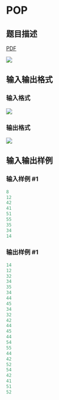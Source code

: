 # POP

## 题目描述

[problemUrl]: https://uva.onlinejudge.org/index.php?option=com_onlinejudge&Itemid=8&category=11&page=show_problem&problem=935

[PDF](https://uva.onlinejudge.org/external/9/p994.pdf)

![](https://cdn.luogu.com.cn/upload/vjudge_pic/UVA994/2d669aef929f472c0acf656a2d630d0b93cfa50b.png)

## 输入输出格式

### 输入格式

![](https://cdn.luogu.com.cn/upload/vjudge_pic/UVA994/0e3f92c7b0d19b59382727fd7cd11a57fcf04362.png)

### 输出格式

![](https://cdn.luogu.com.cn/upload/vjudge_pic/UVA994/0edbe91d366fc63950c9c2f9e8b15dd3284f3ed5.png)

## 输入输出样例

### 输入样例 #1

```cpp
8
12
42
41
51
55
35
34
14
```


### 输出样例 #1

```cpp
14
12
32
34
35
34
44
45
34
32
42
44
45
44
54
55
44
42
52
54
42
41
51
52
```


